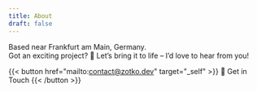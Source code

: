 ```yaml
---
title: About
draft: false
---
```

 
Based near Frankfurt am Main, Germany.  
Got an exciting project? 🚀 Let’s bring it to life – I’d love to hear from you!

{{< button href="mailto:contact@zotko.dev" target="_self" >}}
📧 Get in Touch
{{< /button >}}

